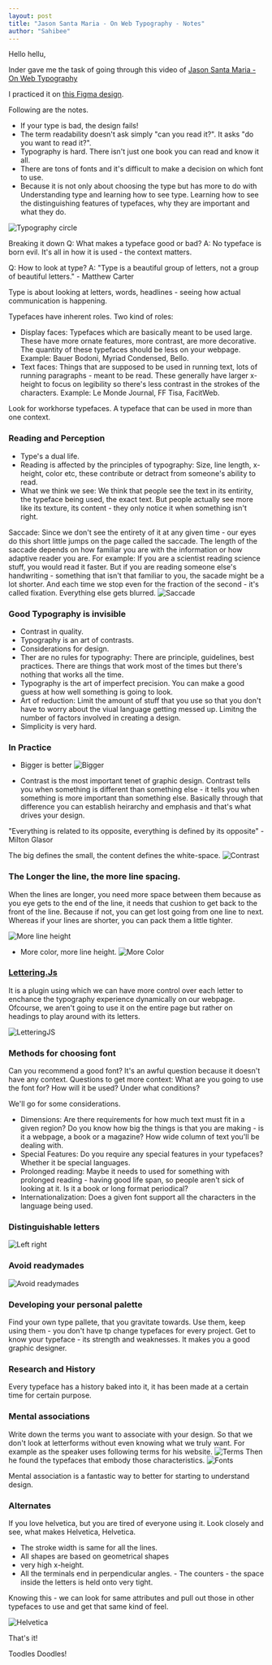 ```yaml
---
layout: post
title: "Jason Santa Maria - On Web Typography - Notes"
author: "Sahibee"
---
```


Hello hellu,

Inder gave me the task of going through this video of [Jason Santa Maria - On Web Typography](https://www.youtube.com/watch?v=aSmCjUFWFew)

I practiced it on [this Figma design](https://www.figma.com/design/ApTK0k76YL117hggHapal0/Typography?node-id=0-1&t=zrNzNHf6a6b4dQuu-0).

Following are the notes.

- If your type is bad, the design fails!
- The term readability doesn't ask simply "can you read it?". It asks "do you want to read it?".
- Typography is hard. There isn't just one book you can read and know it all.
- There are tons of fonts and it's difficult to make a decision on which font to use.
- Because it is not only about choosing the type but has more to do with Understanding type and learning how to see type. Learning how to see the distinguishing features of typefaces, why they are important and what they do.

![Typography circle](../images/aug/typography-circle.png)

Breaking it down
Q: What makes a typeface good or bad?
A: No typeface is born evil. It's all in how it is used - the context matters.

Q: How to look at type?
A:
"Type is a beautiful group of letters, not a group of beautiful letters." - Matthew Carter

Type is about looking at letters, words, headlines - seeing how actual communication is happening.

Typefaces have inherent roles.
Two kind of roles:

- Display faces: Typefaces which are basically meant to be used large. These have more ornate features, more contrast, are more decorative. The quantity of these typefaces should be less on your webpage.
  Example: Bauer Bodoni, Myriad Condensed, Bello.
- Text faces: Things that are supposed to be used in running text, lots of running paragraphs - meant to be read. These generally have larger x-height to focus on legibility so there's less contrast in the strokes of the characters.
  Example: Le Monde Journal, FF Tisa, FacitWeb.

Look for workhorse typefaces. A typeface that can be used in more than one context.

### Reading and Perception

- Type's a dual life.
- Reading is affected by the principles of typography: Size, line length, x-height, color etc, these contribute or detract from someone's ability to read.
- What we think we see: We think that people see the text in its entirity, the typeface being used, the exact text.
  But people actually see more like its texture, its content - they only notice it when something isn't right.

Saccade: Since we don't see the entirety of it at any given time - our eyes do this short little jumps on the page called the saccade. The length of the saccade depends on how familiar you are with the information or how adaptive reader you are. For example: If you are a scientist reading science stuff, you would read it faster. But if you are reading someone else's handwriting - something that isn't that familiar to you, the sacade might be a lot shorter.
And each time we stop even for the fraction of the second - it's called fixation. Everything else gets blurred.
![Saccade](../images/aug/saccade.png)

### Good Typography is invisible

- Contrast in quality.
- Typography is an art of contrasts.
- Considerations for design.
- Ther are no rules for typography: There are principle, guidelines, best practices. There are things that work most of the times but there's nothing that works all the time.
- Typography is the art of imperfect precision. You can make a good guess at how well something is going to look.
- Art of reduction: Limit the amount of stuff that you use so that you don't have to worry about the viual language getting messed up. Limitng the number of factors involved in creating a design.
- Simplicity is very hard.

### In Practice

- Bigger is better
  ![Bigger](../images/aug/bigger.png)

- Contrast is the most important tenet of graphic design. Contrast tells you when something is different than something else - it tells you when something is more important than something else. Basically through that difference you can establish heirarchy and emphasis and that's what drives your design.

"Everything is related to its opposite, everything is defined by its opposite" - Milton Glasor

The big defines the small, the content defines the white-space.
![Contrast](../images/aug/contrast.png)

### The Longer the line, the more line spacing.

When the lines are longer, you need more space between them because as you eye gets to the end of the line, it needs that cushion to get back to the front of the line. Because if not, you can get lost going from one line to next. Whereas if your lines are shorter, you can pack them a little tighter.

![More line height](../images/aug/more-line-height.png)

- More color, more line height.
  ![More Color](../images/aug/more-color.png)

### [Lettering.Js](https://letteringjs.com/)

It is a plugin using which we can have more control over each letter to enchance the typography experience dynamically on our webpage. Ofcourse, we aren't going to use it on the entire page but rather on headings to play around with its letters.

![LetteringJS](../images/aug/lettering-js.png)

### Methods for choosing font

Can you recommend a good font?
It's an awful question because it doesn't have any context.
Questions to get more context:
What are you going to use the font for?
How will it be used?
Under what conditions?

We'll go for some considerations.

- Dimensions: Are there requirements for how much text must fit in a given region? Do you know how big the things is that you are making - is it a webpage, a book or a magazine? How wide column of text you'll be dealing with.
- Special Features: Do you require any special features in your typefaces? Whether it be special languages.
- Prolonged reading: Maybe it needs to used for something with prolonged reading - having good life span, so people aren't sick of looking at it. Is it a book or long format periodical?
- Internationalization: Does a given font support all the characters in the language being used.

### Distinguishable letters

![Left right](../images/aug/left-right.png)

### Avoid readymades

![Avoid readymades](.../images/aug/readymades.png)

### Developing your personal palette

Find your own type pallete, that you gravitate towards. Use them, keep using them - you don't have tp change typefaces for every project. Get to know your typeface - its strength and weaknesses. It makes you a good graphic designer.

### Research and History

Every typeface has a history baked into it, it has been made at a certain time for certain purpose.

### Mental associations

Write down the terms you want to associate with your design. So that we don't look at letterforms without even knowing what we truly want.
For example as the speaker uses following terms for his website.
![Terms](../images/aug/terms.png)
Then he found the typefaces that embody those characteristics.
![Fonts](../images/aug/font.png)

Mental association is a fantastic way to better for starting to understand design.

### Alternates

If you love helvetica, but you are tired of everyone using it. Look closely and see, what makes Helvetica, Helvetica.

- The stroke width is same for all the lines.
- All shapes are based on geometrical shapes
- very high x-height.
- All the terminals end in perpendicular angles. - The counters - the space inside the letters is held onto very tight.

Knowing this - we can look for same attributes and pull out those in other typefaces to use and get that same kind of feel.

![Helvetica](../images/aug/helvetica.png)

That's it!

Toodles Doodles!
